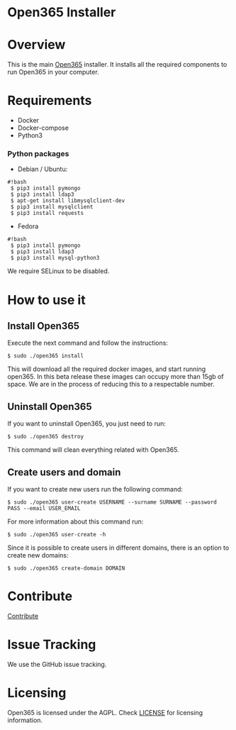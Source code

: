 Open365 Installer
=================

# Overview

This is the main [Open365](https://open365.io/) installer. It installs all the required components to
run Open365 in your computer.

# Requirements

- Docker
- Docker-compose
- Python3

### Python packages
- Debian / Ubuntu:

```
#!bash
 $ pip3 install pymongo
 $ pip3 install ldap3
 $ apt-get install libmysqlclient-dev
 $ pip3 install mysqlclient 
 $ pip3 install requests

```

- Fedora

```
#!bash
 $ pip3 install pymongo
 $ pip3 install ldap3
 $ pip3 install mysql-python3

```

We require SELinux to be disabled.

# How to use it

## Install Open365

Execute the next command and follow the instructions:

    $ sudo ./open365 install

This will download all the required docker images, and start running open365.
In this beta release these images can occupy more than 15gb of space. We are
in the process of reducing this to a respectable number.

## Uninstall Open365

If you want to uninstall Open365, you just need to run:

    $ sudo ./open365 destroy

This command will clean everything related with Open365.

## Create users and domain

If you want to create new users run the following command:

    $ sudo ./open365 user-create USERNAME --surname SURNAME --password PASS --email USER_EMAIL

For more information about this command run:

    $ sudo ./open365 user-create -h

Since it is possible to create users in different domains, there is an option to
create new domains:

    $ sudo ./open365 create-domain DOMAIN

# Contribute

[Contribute](CONTRIBUTING.md)

# Issue Tracking
We use the GitHub issue tracking.

# Licensing
Open365 is licensed under the AGPL. Check [LICENSE](LICENSE) for licensing information.
